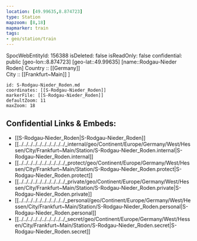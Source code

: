 ```yaml
---
location: [49.99635,8.874723] 
type: Station 
mapzoom: [8,18] 
mapmarker: train 
tags:
- geo/station/train
---
```

SpocWebEntityId: 156388
isDeleted: false
isReadOnly: false
confidential: public
[geo-lon::8.874723] 
[geo-lat::49.99635] 
[name::Rodgau-Nieder Roden] 
Country :: [[Germany]]  
City :: [[Frankfurt~Main]] ] 


```leaflet
id: S-Rodgau-Nieder_Roden.md
coordinates: [[S-Rodgau-Nieder_Roden]] 
markerFile: [[S-Rodgau-Nieder_Roden]] 
defaultZoom: 11 
maxZoom: 18
```


## Confidential Links & Embeds: 
- [[S-Rodgau-Nieder_Roden|S-Rodgau-Nieder_Roden]] 
- [[../../../../../../../../../../_internal/geo/Continent/Europe/Germany/West/Hessen/City/Frankfurt~Main/Station/S-Rodgau-Nieder_Roden.internal|S-Rodgau-Nieder_Roden.internal]] 
- [[../../../../../../../../../../_protect/geo/Continent/Europe/Germany/West/Hessen/City/Frankfurt~Main/Station/S-Rodgau-Nieder_Roden.protect|S-Rodgau-Nieder_Roden.protect]] 
- [[../../../../../../../../../../_private/geo/Continent/Europe/Germany/West/Hessen/City/Frankfurt~Main/Station/S-Rodgau-Nieder_Roden.private|S-Rodgau-Nieder_Roden.private]] 
- [[../../../../../../../../../../_personal/geo/Continent/Europe/Germany/West/Hessen/City/Frankfurt~Main/Station/S-Rodgau-Nieder_Roden.personal|S-Rodgau-Nieder_Roden.personal]] 
- [[../../../../../../../../../../_secret/geo/Continent/Europe/Germany/West/Hessen/City/Frankfurt~Main/Station/S-Rodgau-Nieder_Roden.secret|S-Rodgau-Nieder_Roden.secret]] 
